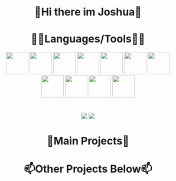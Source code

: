 <h1 align="center" width="600px">👋Hi there im Joshua👋</h1>

<h1 align="center">🔨🧰Languages/Tools🧰🔨</h1> 
<p align="center">
  <img width="60px" src="https://cdn.jsdelivr.net/gh/devicons/devicon/icons/python/python-original.svg" />
  <img width="60px" src="https://cdn.jsdelivr.net/gh/devicons/devicon/icons/cplusplus/cplusplus-original.svg" />
  <img width="60px" src="https://cdn.jsdelivr.net/gh/devicons/devicon/icons/java/java-original.svg" /> 
  <img width="60px" src="https://cdn.jsdelivr.net/gh/devicons/devicon/icons/lua/lua-plain-wordmark.svg" />  
  <img width="60px" src="https://cdn.jsdelivr.net/gh/devicons/devicon/icons/html5/html5-original.svg" /> 
  <img width="60px" src="https://cdn.jsdelivr.net/gh/devicons/devicon/icons/css3/css3-original.svg" />
  <img width="60px" src="https://cdn.jsdelivr.net/gh/devicons/devicon/icons/csharp/csharp-original.svg" />
  <img width="60px" src="https://cdn.jsdelivr.net/gh/devicons/devicon/icons/vscode/vscode-original.svg" />
  <img width="60px" src="https://cdn.jsdelivr.net/gh/devicons/devicon/icons/visualstudio/visualstudio-plain.svg" />   
  <img width="60px" src="https://cdn.jsdelivr.net/gh/devicons/devicon/icons/github/github-original.svg" />
  <img width="60px" src="https://cdn.jsdelivr.net/gh/devicons/devicon/icons/gimp/gimp-original.svg" />
</p>


          

#


<p align="center">
  <img src="https://github-readme-stats.vercel.app/api?username=JoshuaKadji&show_icons=true&theme=radical">
  <img src="https://github-readme-stats.vercel.app/api/top-langs/?username=JoshuaKadji">
</p>





<h1 align="center">👀Main Projects👀</h1>
<p align="center">
   
</p>

<h1 align="center">📫Other Projects Below📫</h1>

<!--<img src="https://github-readme-stats.vercel.app/api/pin/?username=anuraghazra&repo=github-readme-stats"--!>
